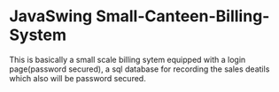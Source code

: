 # JavaSwing Small-Canteen-Billing-System
This is basically a small scale billing sytem equipped with a login page(password secured), a sql database for recording the sales deatils which also will be password secured.
